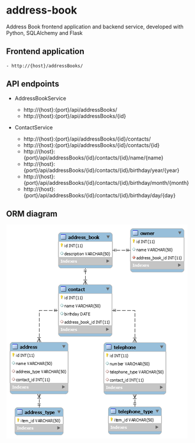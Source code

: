 # address-book

Address Book frontend application and backend service, developed with Python, SQLAlchemy and Flask

## Frontend application
    - http://{host}/addressBooks/

## API endpoints

- AddressBookService
    - http://{host}:{port}/api/addressBooks/
    - http://{host}:{port}/api/addressBooks/{id}

- ContactService
    - http://{host}:{port}/api/addressBooks/{id}/contacts/
    - http://{host}:{port}/api/addressBooks/{id}/contacts/{id}
    - http://{host}:{port}/api/addressBooks/{id}/contacts/{id}/name/{name}
    - http://{host}:{port}/api/addressBooks/{id}/contacts/{id}/birthday/year/{year}
    - http://{host}:{port}/api/addressBooks/{id}/contacts/{id}/birthday/month/{month}
    - http://{host}:{port}/api/addressBooks/{id}/contacts/{id}/birthday/day/{day}

## ORM diagram

![ORM diagram](ORM%20diagram.png)
